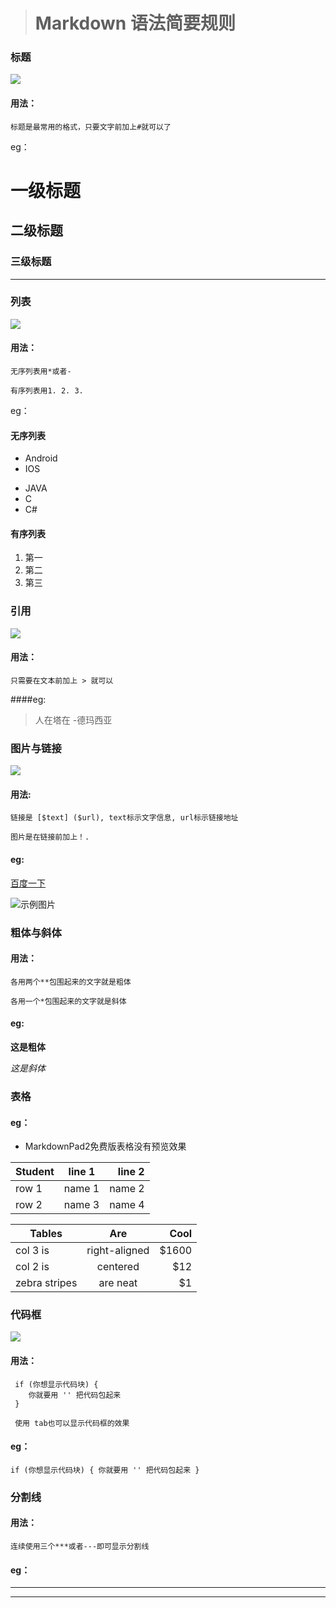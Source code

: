 > # Markdown 语法简要规则

### 标题
![](http://cdn.sspai.com/attachment/thumbnail/2014/04/15/620e64aa6522f5eaeb788a8b5f1faa5c10f74_mw_800_wm_1_wmp_3.jpg)

#### 用法：
	标题是最常用的格式，只要文字前加上#就可以了

eg：
# 一级标题
## 二级标题
### 三级标题

---

### 列表
![](http://cdn.sspai.com/attachment/thumbnail/2014/04/15/a72338b96cf4bfc1dacd610756786ae310f75_mw_800_wm_1_wmp_3.jpg)

#### 用法：
	无序列表用*或者- 

	有序列表用1. 2. 3.

eg：

#### 无序列表

* Android
* IOS
- JAVA
- C
- C#

#### 有序列表
1. 第一
2. 第二
3. 第三

### 引用

![](http://cdn.sspai.com/attachment/thumbnail/2014/04/15/07bd8bf6fd38ea7d3bffdc3cae04f6f210f76_mw_800_wm_1_wmp_3.jpg)

#### 用法：
	只需要在文本前加上 > 就可以

####eg:
> 人在塔在 -德玛西亚

### 图片与链接
![](http://cdn.sspai.com/attachment/thumbnail/2014/04/15/f96c892fc63933ab186235f7c910753b10f77_mw_800_wm_1_wmp_3.jpg)

#### 用法:
	链接是 [$text] ($url), text标示文字信息, url标示链接地址

	图片是在链接前加上！.

#### eg:
[百度一下](http://baidu.com)

![示例图片](http://upload-images.jianshu.io/upload_images/2659780-a0f6ff6c7bb9a879.jpg?imageMogr2/auto-orient/strip%7CimageView2/1/w/375/h/300)

### 粗体与斜体

#### 用法：
	各用两个**包围起来的文字就是粗体

	各用一个*包围起来的文字就是斜体
#### eg:

**这是粗体**

*这是斜体*

### 表格

#### eg：
* MarkdownPad2免费版表格没有预览效果

| Student | line 1 | line 2 |
| ------- |:------:| ------:| 
| row 1   | name 1 | name 2 |
| row 2   | name 3 | name 4 |

| Tables        | Are           | Cool  |
| ------------- |:-------------:| -----:|
| col 3 is      | right-aligned | $1600 |
| col 2 is      | centered      |   $12 |
| zebra stripes | are neat      |    $1 |

### 代码框
![](http://cdn.sspai.com/attachment/thumbnail/2014/04/15/0135456d6a3c1051f0ed54e37cef070010f78_mw_800_wm_1_wmp_3.jpg)

#### 用法：
	 if (你想显示代码块) {
	    你就要用 '' 把代码包起来
	 }

	 使用 tab也可以显示代码框的效果
#### eg：
`
if (你想显示代码块) {
	    你就要用 '' 把代码包起来
}
`

### 分割线
#### 用法：
	连续使用三个***或者---即可显示分割线
#### eg：
***	
---

